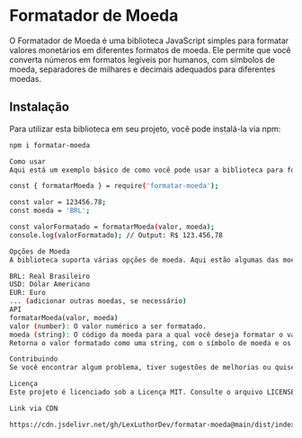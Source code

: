 # Formatador de Moeda

O Formatador de Moeda é uma biblioteca JavaScript simples para formatar valores monetários em diferentes formatos de moeda. Ele permite que você converta números em formatos legíveis por humanos, com símbolos de moeda, separadores de milhares e decimais adequados para diferentes moedas.

## Instalação

Para utilizar esta biblioteca em seu projeto, você pode instalá-la via npm:

```bash
npm i formatar-moeda

Como usar
Aqui está um exemplo básico de como você pode usar a biblioteca para formatar valores monetários:

const { formatarMoeda } = require('formatar-moeda');

const valor = 123456.78;
const moeda = 'BRL';

const valorFormatado = formatarMoeda(valor, moeda);
console.log(valorFormatado); // Output: R$ 123.456,78

Opções de Moeda
A biblioteca suporta várias opções de moeda. Aqui estão algumas das moedas suportadas e seus códigos:

BRL: Real Brasileiro
USD: Dólar Americano
EUR: Euro
... (adicionar outras moedas, se necessário)
API
formatarMoeda(valor, moeda)
valor (number): O valor numérico a ser formatado.
moeda (string): O código da moeda para a qual você deseja formatar o valor.
Retorna o valor formatado como uma string, com o símbolo de moeda e os separadores corretos.

Contribuindo
Se você encontrar algum problema, tiver sugestões de melhorias ou quiser adicionar suporte para mais moedas, sinta-se à vontade para contribuir para este projeto. Abra um problema ou envie um pull request no GitHub.

Licença
Este projeto é licenciado sob a Licença MIT. Consulte o arquivo LICENSE para obter mais informações.

Link via CDN

https://cdn.jsdelivr.net/gh/LexLuthorDev/formatar-moeda@main/dist/index.js